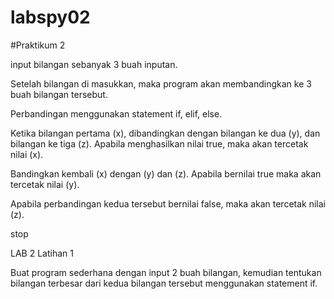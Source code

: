 # labspy02
#Praktikum 2

input bilangan sebanyak 3 buah inputan.

Setelah bilangan di masukkan, maka program akan membandingkan ke 3 buah bilangan tersebut.

Perbandingan menggunakan statement if, elif, else.

Ketika bilangan pertama (x), dibandingkan dengan bilangan ke dua (y), dan bilangan ke tiga (z). Apabila menghasilkan nilai true, maka akan tercetak nilai (x).

Bandingkan kembali (x) dengan (y) dan (z). Apabila bernilai true maka akan tercetak nilai (y).

Apabila perbandingan kedua tersebut bernilai false, maka akan tercetak nilai (z).

stop

LAB 2
Latihan 1

Buat program sederhana dengan input 2 buah bilangan, kemudian tentukan bilangan terbesar dari kedua bilangan tersebut menggunakan statement if.




